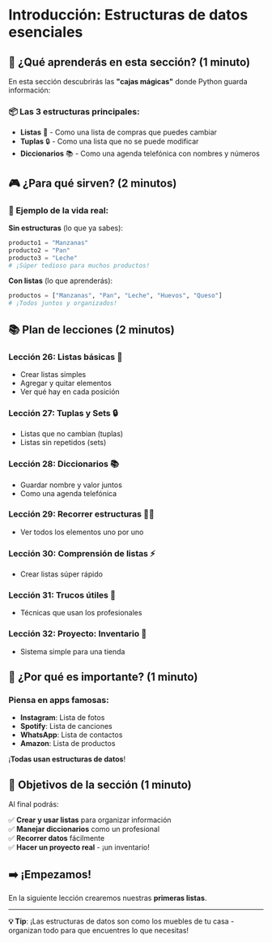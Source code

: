 # Introducción: Estructuras de datos esenciales

## 🎯 ¿Qué aprenderás en esta sección? (1 minuto)

En esta sección descubrirás las **"cajas mágicas"** donde Python guarda información:

### 📦 Las 3 estructuras principales:

- **Listas** 📝 - Como una lista de compras que puedes cambiar
- **Tuplas** 🔒 - Como una lista que no se puede modificar
- **Diccionarios** 📚 - Como una agenda telefónica con nombres y números

## 🎮 ¿Para qué sirven? (2 minutos)

### 🛒 Ejemplo de la vida real:

**Sin estructuras** (lo que ya sabes):

```python
producto1 = "Manzanas"
producto2 = "Pan"
producto3 = "Leche"
# ¡Súper tedioso para muchos productos!
```

**Con listas** (lo que aprenderás):

```python
productos = ["Manzanas", "Pan", "Leche", "Huevos", "Queso"]
# ¡Todos juntos y organizados!
```

## 📚 Plan de lecciones (2 minutos)

### Lección 26: **Listas básicas** 📝

- Crear listas simples
- Agregar y quitar elementos
- Ver qué hay en cada posición

### Lección 27: **Tuplas y Sets** 🔒

- Listas que no cambian (tuplas)
- Listas sin repetidos (sets)

### Lección 28: **Diccionarios** 📚

- Guardar nombre y valor juntos
- Como una agenda telefónica

### Lección 29: **Recorrer estructuras** 🚶‍♂️

- Ver todos los elementos uno por uno

### Lección 30: **Comprensión de listas** ⚡

- Crear listas súper rápido

### Lección 31: **Trucos útiles** 🎯

- Técnicas que usan los profesionales

### Lección 32: **Proyecto: Inventario** 🏪

- Sistema simple para una tienda

## 🌟 ¿Por qué es importante? (1 minuto)

### Piensa en apps famosas:

- **Instagram**: Lista de fotos
- **Spotify**: Lista de canciones
- **WhatsApp**: Lista de contactos
- **Amazon**: Lista de productos

¡**Todas usan estructuras de datos**!

## 🎯 Objetivos de la sección (1 minuto)

Al final podrás:

✅ **Crear y usar listas** para organizar información  
✅ **Manejar diccionarios** como un profesional  
✅ **Recorrer datos** fácilmente  
✅ **Hacer un proyecto real** - ¡un inventario!

## ➡️ ¡Empezamos!

En la siguiente lección crearemos nuestras **primeras listas**.

---

**💡 Tip**: ¡Las estructuras de datos son como los muebles de tu casa - organizan todo para que encuentres lo que necesitas!
